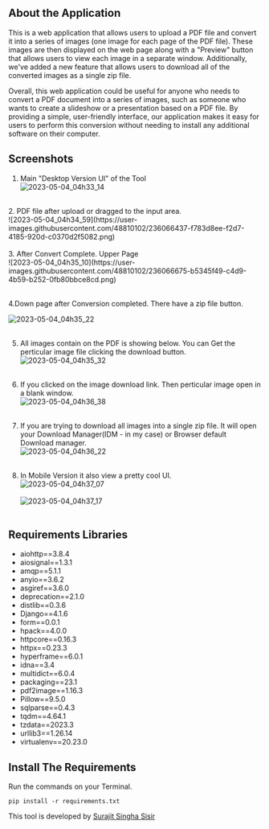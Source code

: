## About the Application
This is a web application that allows users to upload a PDF file and convert it into a series of images (one image for each page of the PDF file). These images are then displayed on the web page along with a "Preview" button that allows users to view each image in a separate window. Additionally, we've added a new feature that allows users to download all of the converted images as a single zip file.

Overall, this web application could be useful for anyone who needs to convert a PDF document into a series of images, such as someone who wants to create a slideshow or a presentation based on a PDF file. By providing a simple, user-friendly interface, our application makes it easy for users to perform this conversion without needing to install any additional software on their computer.

## Screenshots

1. Main "Desktop Version UI" of the Tool<br>
![2023-05-04_04h33_14](https://user-images.githubusercontent.com/48810102/236066078-4d57c002-6718-4cdf-aa69-36a9c3f723b6.png)<br>
<br>
2. PDF file after upload or dragged to the input area.<br>
![2023-05-04_04h34_59](https://user-images.githubusercontent.com/48810102/236066437-f783d8ee-f2d7-4185-920d-c0370d2f5082.png)<br>
<br>
3. After Convert Complete. Upper Page<br>
![2023-05-04_04h35_10](https://user-images.githubusercontent.com/48810102/236066675-b5345f49-c4d9-4b59-b252-0fb80bbce8cd.png)<br>
<br>

4.Down page after Conversion completed. There have a zip file button.<br>

![2023-05-04_04h35_22](https://user-images.githubusercontent.com/48810102/236066785-630c4e52-edef-4680-aa99-95d9a897a95d.png)<br><br>

5. All images contain on the PDF is showing below. You can Get the perticular image file clicking the download button.<br>
![2023-05-04_04h35_32](https://user-images.githubusercontent.com/48810102/236067166-d5c9d408-4b10-40ab-b17f-3a14a367d782.png)<br><br>

6. If you clicked on the image download link. Then perticular image open in a blank window.<br>
![2023-05-04_04h36_38](https://user-images.githubusercontent.com/48810102/236067399-4979976f-e3c5-43f6-9957-7a4e09ef0c72.png)<br><br>

7. If you are trying to download all images into a single zip file. It will open your Download Manager(IDM - in my case) or Browser default Download manager.<br>
![2023-05-04_04h36_22](https://user-images.githubusercontent.com/48810102/236067611-472300a0-db3d-422b-afed-21ccdea5b545.png)<br><br>

8. In Mobile Version it also view a pretty cool UI.<br>
![2023-05-04_04h37_07](https://user-images.githubusercontent.com/48810102/236067851-8f7f48b0-24c4-497f-91db-a3ac99c09513.png)
<br><br>
![2023-05-04_04h37_17](https://user-images.githubusercontent.com/48810102/236067874-c21ef4be-598d-421e-84b5-98c9b0af6a00.png)
<br><br>

## Requirements Libraries
- aiohttp==3.8.4<br>
- aiosignal==1.3.1<br>
- amqp==5.1.1<br>
- anyio==3.6.2<br>
- asgiref==3.6.0<br>
- deprecation==2.1.0<br>
- distlib==0.3.6<br>
- Django==4.1.6<br>
- form==0.0.1<br>
- hpack==4.0.0<br>
- httpcore==0.16.3<br>
- httpx==0.23.3<br>
- hyperframe==6.0.1<br>
- idna==3.4<br>
- multidict==6.0.4<br>
- packaging==23.1<br>
- pdf2image==1.16.3<br>
- Pillow==9.5.0<br>
- sqlparse==0.4.3<br>
- tqdm==4.64.1<br>
- tzdata==2023.3<br>
- urllib3==1.26.14<br>
- virtualenv==20.23.0<br>


## Install The Requirements

Run the commands on your Terminal.
```
pip install -r requirements.txt
```

This tool is developed by [Surajit Singha Sisir](https://www.facebook.com/SurajitSinghaSisir)
